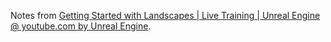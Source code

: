 Notes from [Getting Started with Landscapes | Live Training | Unreal Engine @ youtube.com by Unreal Engine](https://www.youtube.com/watch?v=gMKjIZMPJ0Q).


